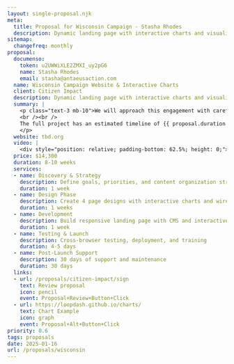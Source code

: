 ```yaml
---
layout: single-proposal.njk
meta:
  title: Proposal for Wisconsin Campaign - Stasha Rhodes
  description: Dynamic landing page with interactive charts and visualizations for the Wisconsin campaign mission and initiatives.
sitemap:
  changefreq: monthly
proposal:
  documenso:
    token: u2UWWiXLE2ZMXI_uy2pG6
    name: Stasha Rhodes
    email: stasha@antaeusaction.com
  name: Wisconsin Campaign Website & Interactive Charts
  client: Citizen Impact
  description: Dynamic landing page with interactive charts and visualizations for the Wisconsin campaign mission and initiatives.
  summary: |
    <p class="text-3 mb-10">We will approach this engagement with careful consideration and thoughtful execution, ensuring that every phase of the process is handled with precision and purpose. By following a structured timeline with clearly defined milestones, we will ensure progress remains aligned with your vision. The investment for this work can be found in <a href="{{ proposal.links[0].url }}" target="_blank" class="link plausible-event-name=Proposal+Sign+Link+Click">your proposal</a>.
    <br /><br />
    The full project has an estimated timeline of {{ proposal.duration }} to deliver an effective outcome. Please feel free to read more <a href="/about" target="_blank" class="link plausible-event-name=Proposal+About+Link+Click">about us</a> or refer to our <a href="/faq" target="_blank" class="link plausible-event-name=Proposal+FAQ+Link+Click">commonly asked questions</a>.
    </p>
  website: tbd.org
  video: |
    <div style="position: relative; padding-bottom: 62.5%; height: 0;"><iframe src="https://www.loom.com/embed/3991210485794bdba7fcdfa173c2bd0a?sid=6c341d5c-58db-4e89-8259-45fb0e2825cb" frameborder="0" webkitallowfullscreen mozallowfullscreen allowfullscreen style="position: absolute; top: 0; left: 0; width: 100%; height: 100%;"></iframe></div>
  price: $14,300
  duration: 8-10 weeks
  services:
  - name: Discovery & Strategy
    description: Define goals, priorities, and content organization strategy
    duration: 1 week
  - name: Design Phase
    description: Create 4 page designs with interactive charts and wireframes
    duration: 1 weeks
  - name: Development
    description: Build responsive landing page with CMS and interactive features
    duration: 1 week
  - name: Testing & Launch
    description: Cross-browser testing, deployment, and training
    duration: 4-5 days
  - name: Post-Launch Support
    description: 30 days of support and maintenance
    duration: 30 days
  links: 
  - url: /proposals/citizen-impact/sign
    text: Review proposal
    icon: pencil
    event: Proposal+Review+Button+Click
  - url: https://loopdash.github.io/charts/
    text: Chart Example
    icon: graph
    event: Proposal+Alt+Button+Click
priority: 0.6
tags: proposals
date: 2025-01-16
url: /proposals/wisconsin
---
```

